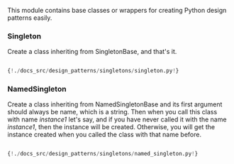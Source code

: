 This module contains base classes or wrappers for creating Python design patterns easily.

### Singleton

Create a class inheriting from SingletonBase, and that's it.

```python

{!./docs_src/design_patterns/singletons/singleton.py!}

```

### NamedSingleton

Create a class inheriting from NamedSingletonBase and its first argument should always be name, which is a string. Then when you call this class with name *instance1* let's say, and if you have never called it with the name *instance1*, then the instance will be created. Otherwise, you will get the instance created when you called the class with that name before. 

```python

{!./docs_src/design_patterns/singletons/named_singleton.py!}

```